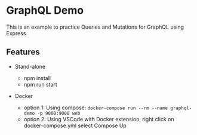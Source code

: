 # GraphQL Demo

This is an example to practice Queries and Mutations for GraphQL using Express 

## Features

- Stand-alone 

  - npm install
  - npm run start

- Docker 

  - option 1: Using compose: `docker-compose run --rm --name graphql-demo -p 9000:9000 web`
  - option 2: Using VSCode with Docker extension, right click on docker-compose.yml select Compose Up

